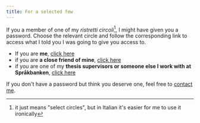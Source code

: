 ```yaml
---
title: For a selected few
---
```


If you a member of one of my _ristretti circoli_[^1], I might have given you a password. 
Choose the relevant circle and follow the corresponding link to access what I told you I was going to give you access to.

- If you are __me__, [click here](https://harisont.github.io/area-riservata/)
- if you are __a close friend of mine__, [click here](https://harisont.github.io/pronouns/)
- if you are one of my __thesis supervisors or someone else I work with at Språkbanken__, [click here](https://harisont.github.io/hdemica)

If you don't have a password but think you deserve one, feel free to [contact me](mailto:arianna.masciolini@gmail.com).

[^1]: it just means "select circles", but in Italian it's easier for me to use it ironically